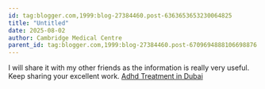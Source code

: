 ```yaml
---
id: tag:blogger.com,1999:blog-27384460.post-6363653653230064825
title: "Untitled"
date: 2025-08-02
author: Cambridge Medical Centre
parent_id: tag:blogger.com,1999:blog-27384460.post-6709694888106698876
---
```


I will share it with my other friends as the information is really very useful. Keep sharing your excellent work. [Adhd Treatment in Dubai](https://cambridgemedicalcentre.com/dance-movement-psychotherapy-service/)